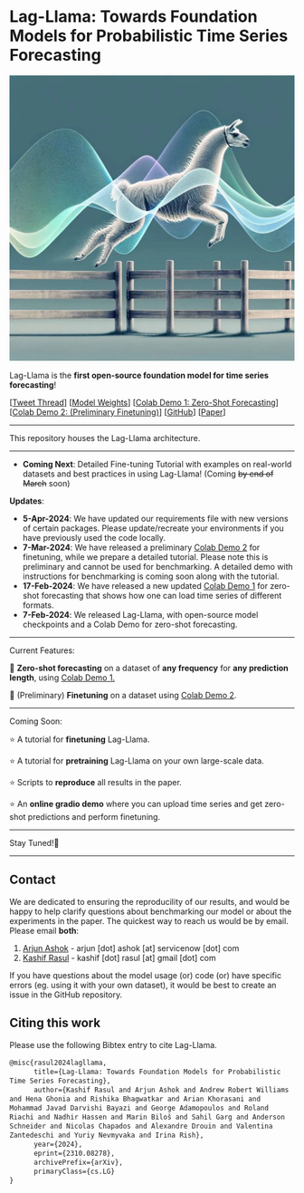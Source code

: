 # Lag-Llama: Towards Foundation Models for Probabilistic Time Series Forecasting

![lag-llama-architecture](images/lagllama.webp)

Lag-Llama is the <b>first open-source foundation model for time series forecasting</b>!

[[Tweet Thread](https://twitter.com/arjunashok37/status/1755261111233114165)] [[Model Weights](https://huggingface.co/time-series-foundation-models/Lag-Llama)] [[Colab Demo 1: Zero-Shot Forecasting](https://colab.research.google.com/drive/1XxrLW9VGPlZDw3efTvUi0hQimgJOwQG6?usp=sharing)] [[Colab Demo 2: (Preliminary Finetuning)](https://colab.research.google.com/drive/1uvTmh-pe1zO5TeaaRVDdoEWJ5dFDI-pA?usp=sharing)] [[GitHub](https://github.com/time-series-foundation-models/lag-llama)] [[Paper](https://arxiv.org/abs/2310.08278)]

____
This repository houses the Lag-Llama architecture.

____

* **Coming Next**: Detailed Fine-tuning Tutorial with examples on real-world datasets and best practices in using Lag-Llama! (Coming ~~by end of March~~ soon)

<b>Updates</b>:

* **5-Apr-2024**: We have updated our requirements file with new versions of certain packages. Please update/recreate your environments if you have previously used the code locally.
* **7-Mar-2024**: We have released a preliminary [Colab Demo 2](https://colab.research.google.com/drive/1uvTmh-pe1zO5TeaaRVDdoEWJ5dFDI-pA?usp=sharing) for finetuning, while we prepare a detailed tutorial. Please note this is preliminary and cannot be used for benchmarking. A detailed demo with instructions for benchmarking is coming soon along with the tutorial. 
* **17-Feb-2024**: We have released a new updated [Colab Demo 1](https://colab.research.google.com/drive/1XxrLW9VGPlZDw3efTvUi0hQimgJOwQG6?usp=sharing) for zero-shot forecasting that shows how one can load time series of different formats.
* **7-Feb-2024**: We released Lag-Llama, with open-source model checkpoints and a Colab Demo for zero-shot forecasting.

____

Current Features:

💫 <b>Zero-shot forecasting</b> on a dataset of <b>any frequency</b> for <b>any prediction length</b>, using <a href="https://colab.research.google.com/drive/1XxrLW9VGPlZDw3efTvUi0hQimgJOwQG6?usp=sharing" target="_blank">Colab Demo 1.</a><br/>

💫 (Preliminary) <b>Finetuning</b> on a dataset using [Colab Demo 2](https://colab.research.google.com/drive/1uvTmh-pe1zO5TeaaRVDdoEWJ5dFDI-pA?usp=sharing).

____

Coming Soon:

⭐ A tutorial for <b>finetuning</b> Lag-Llama.

⭐ A tutorial for <b>pretraining</b> Lag-Llama on your own large-scale data.

⭐ Scripts to <b>reproduce</b> all results in the paper.

⭐ An <b>online gradio demo</b> where you can upload time series and get zero-shot predictions and perform finetuning.

____

Stay Tuned!🦙

____

## Contact

We are dedicated to ensuring the reproducility of our results, and would be happy to help clarify questions about benchmarking our model or about the experiments in the paper.
The quickest way to reach us would be by email. Please email **both**: 
1. [Arjun Ashok](https://ashok-arjun.github.io/) - arjun [dot] ashok [at] servicenow [dot] com
2. [Kashif Rasul](https://scholar.google.de/citations?user=cfIrwmAAAAAJ&hl=en) - kashif [dot] rasul [at] gmail [dot] com

If you have questions about the model usage (or) code (or) have specific errors (eg. using it with your own dataset), it would be best to create an issue in the GitHub repository.

## Citing this work

Please use the following Bibtex entry to cite Lag-Llama.

```
@misc{rasul2024lagllama,
      title={Lag-Llama: Towards Foundation Models for Probabilistic Time Series Forecasting}, 
      author={Kashif Rasul and Arjun Ashok and Andrew Robert Williams and Hena Ghonia and Rishika Bhagwatkar and Arian Khorasani and Mohammad Javad Darvishi Bayazi and George Adamopoulos and Roland Riachi and Nadhir Hassen and Marin Biloš and Sahil Garg and Anderson Schneider and Nicolas Chapados and Alexandre Drouin and Valentina Zantedeschi and Yuriy Nevmyvaka and Irina Rish},
      year={2024},
      eprint={2310.08278},
      archivePrefix={arXiv},
      primaryClass={cs.LG}
}
```




